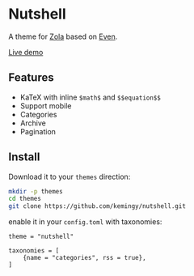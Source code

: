 # Nutshell

A theme for [Zola](https://www.getzola.org/) based on [Even](https://github.com/getzola/even).

[Live demo](./)

## Features

* KaTeX with inline `$math$` and `$$equation$$`
* Support mobile
* Categories
* Archive
* Pagination

## Install

Download it to your `themes` direction:

```sh
mkdir -p themes
cd themes
git clone https://github.com/kemingy/nutshell.git
```

enable it in your `config.toml` with taxonomies:

```
theme = "nutshell"

taxonomies = [
    {name = "categories", rss = true},
]
```
